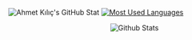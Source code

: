 

>




![Ahmet Kılıç's GitHub Stat](https://github-readme-stats.vercel.app/api?username=ahmetkkilic&show_icons=true&bg_color=00000000) [![Most Used Languages](https://github-readme-stats.vercel.app/api/top-langs/?username=ahmetkkilic&layout=compact&show_icons=true&bg_color=00000000)](https://github.com/ahmetkkilic/github-readme-stats) 




<p align="center">
        <img src="" alt="Github Stats" />
</p>

